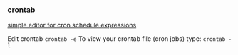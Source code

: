 ### crontab

[simple editor for cron schedule expressions](https://crontab.guru/)

Edit crontab `crontab -e`
To view your crontab file (cron jobs) type: `crontab -l`

